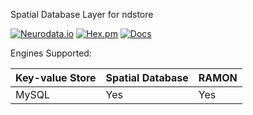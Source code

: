 Spatial Database Layer for ndstore

[![Neurodata.io](https://img.shields.io/badge/Visit-neurodata.io-ff69b4.svg)](http://neurodata.io/)
[![Hex.pm](https://img.shields.io/hexpm/l/plug.svg)](http://www.apache.org/licenses/LICENSE-2.0.html)
[![Docs](https://img.shields.io/badge/Docs-latest-brightgreen.svg)](http://docs.neurodata.io/ndstore/)

Engines Supported:

| Key-value Store   | Spatial Database  | RAMON   | 
| ----------------- | ----------------- | ------- |
| MySQL             | Yes               | Yes     | 
